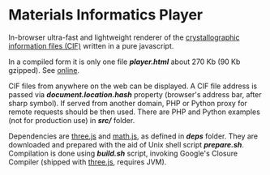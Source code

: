 Materials Informatics Player
======

In-browser ultra-fast and lightweight renderer of the [crystallographic information files (CIF)](https://en.wikipedia.org/wiki/Crystallographic_Information_File) written in a pure javascript.

In a compiled form it is only one file **_player.html_** about 270 Kb (90 Kb gzipped). See [online](https://tilde.pro/player.html#http://www.nwchem-sw.org/images/Diamond.opt.cif).

CIF files from anywhere on the web can be displayed. A CIF file address is passed via **_document.location.hash_** property (browser's address bar, after sharp symbol). If served from another domain, PHP or Python proxy for remote requests should be then used. There are PHP and Python examples (not for production use) in **_src/_** folder.

Dependencies are [three.js](https://github.com/mrdoob/three.js) and [math.js](http://mathjs.org), as defined in **_deps_** folder. They are downloaded and prepared with the aid of Unix shell script **_prepare.sh_**. Compilation is done using **_build.sh_** script, invoking Google's Closure Compiler (shipped with [three.js](https://github.com/mrdoob/three.js), requires JVM).
